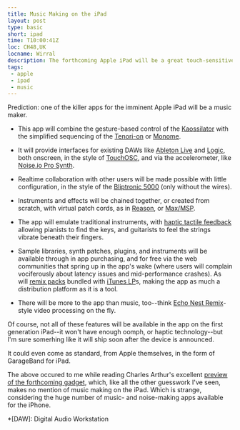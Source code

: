```yaml
---
title: Music Making on the iPad
layout: post
type: basic
short: ipad
time: T10:00:41Z
loc: CH48,UK
locname: Wirral
description: The forthcoming Apple iPad will be a great touch-sensitive tool for musicians weaned on the likes of Ableton Live.
tags: 
 - apple
 - ipad
 - music
---
```

<!-- Wishful thinking? -->
Prediction: one of the killer apps for the imminent Apple iPad will be a music maker.
 
* This app will combine the gesture-based control of the [Kaossilator](http://www.korg.co.uk/products/dance_dj/kaossilator/kaossilator.asp) with the simplified sequencing of the [Tenori-on](http://tenori-on.yamaha-europe.com/) or [Monome](http://monome.org/).

* It will provide interfaces for existing DAWs like [Ableton Live](http://www.ableton.com/) and [Logic](http://www.apple.com/logicstudio/), both onscreen, in the style of [TouchOSC](http://hexler.net/software/touchosc), and via the accelerometer, like [Noise.io Pro Synth](http://www.amidio.com/index.php/iphone-music-apps/noiseio-pro-synth).

* Realtime collaboration with other users will be made possible with little configuration, in the style of the [Bliptronic 5000](http://www.thinkgeek.com/electronics/musical-instruments/c4e1/ "Brilliant name for a synth, that") (only without the wires).

* Instruments and effects will be chained together, or created from scratch, with virtual patch cords, as in [Reason](http://www.propellerheads.se/products/reason/), or [Max/MSP](http://cycling74.com/products/maxmspjitter/ "But less bewildering than Max!").

* The app will emulate traditional instruments, with [haptic tactile feedback](http://www.macrumors.com/2009/07/02/haptic-feedback-fingerprint-identification-and-rfid-tag-readers-in-future-iphones/) allowing pianists to find the keys, and guitarists to feel the strings vibrate beneath their fingers.

* Sample libraries, synth patches, plugins, and instruments will be available through in app purchasing, and for free via the web communities that spring up in the app's wake (where users will complain vociferously about latency issues and mid-performance crashes). As will [remix packs](http://bushofghosts.wmg.com/home.php) bundled with [iTunes LP](http://en.wikipedia.org/wiki/ITunes_LP)s, making the app as much a distribution platform as it is a tool.

* There will be more to the app than music, too--think [Echo Nest Remix](http://code.google.com/p/echo-nest-remix/)-style video processing on the fly. 

Of course, not all of these features will be available in the app on the first generation iPad--it won't have enough oomph, or haptic technology--but I'm sure somerhing like it will ship soon after the device is announced.

It could even come as standard, from Apple themselves, in the form of GarageBand for iPad.

<p class="small">The above occured to me while reading Charles Arthur's excellent <a href="http://www.guardian.co.uk/technology/2010/jan/20/apple-tablet-reader-launch">preview of the forthcoming gadget</a>, which, like all the other guesswork I've seen, makes no mention of music making on the iPad. Which is strange, considering the huge number of music- and noise-making apps available for the iPhone.</p>   

*[DAW]: Digital Audio Workstation
